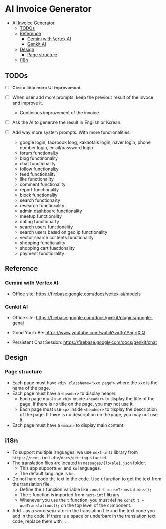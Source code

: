 # AI Invoice Generator

- [AI Invoice Generator](#ai-invoice-generator)
  - [TODOs](#todos)
  - [Reference](#reference)
    - [Gemini with Vertex AI](#gemini-with-vertex-ai)
    - [Genkit AI](#genkit-ai)
  - [Design](#design)
    - [Page structure](#page-structure)
  - [i18n](#i18n)

## TODOs

- [ ] Give a little more UI improvement.

- [ ] When user add more prompts, keep the previous result of the invoce and improve it.

  - Continious improvement of the invoice.

- [ ] Ask the AI to generate the result in English or Korean.

- [ ] Add way more system prompts. With more functionalities.
  - google login, facebook long, kakaotalk login, naver login, phone number login, email/password login.
  - forum functionality
  - blog functinonality
  - chat functionality
  - follow functionality
  - feed functionality
  - like functionality
  - comment functionality
  - report functionality
  - block functionality
  - search functionality
  - research functionality
  - admin dashboard functionality
  - meetup functionality
  - dating functionality
  - search users functionality
  - search users based on geo ip functionality
  - vector search contents functionality
  - shopping functionality
  - shopping cart functionality
  - payment functionality

## Reference

### Gemini with Vertex AI

- Office site:
  https://firebase.google.com/docs/vertex-ai/models

### Genkit AI

- Office site:
  https://firebase.google.com/docs/genkit/plugins/google-genai

- Good YouTuBe:
  https://www.youtube.com/watch?v=3p1P5grjXIQ

- Persistent Chat Session:
  https://firebase.google.com/docs/genkit/chat

## Design

### Page structure

- Each page must have `<div className="xxx page">` where the `xxx` is the name of the page.
- Each page must have a `<header>` to display header.
  - Each page must use `<h1>` inside `<header>` to display the title of the page. If there is no title on the page, you may not use it.
  - Each page must use `<p>` inside `<headeer>` to display the description of the page. If there is no description on the page, you may not use it.
- Each page must have a `<main>` to display main content.

## i18n

- To support multiple languages, we use `next-intl` library from `https://next-intl.dev/docs/getting-started`.
- The translation files are located in `messages/{locale}.json` folder.
  - This app supports `en` and `ko` languages.
  - The default language is `ko`.
- Do not hard code the text in the code. Use `t` function to get the text from the translation file.
  - Define the `t` function variable like `const t = useTranslations();`
  - The `t` function is imported from `next-intl` library.
  - Whenever you use the `t` function, you must define `const t = useTranslations();` on the top level of the component.
- Add `-` as a word separator in the translation file and the text code you add in the code. If there is a space or underbard in the translation text code, replace them with `-`.
